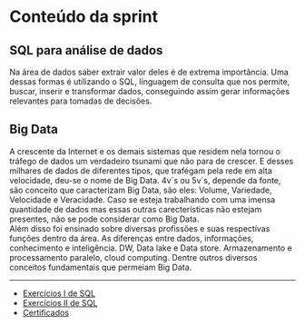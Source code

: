 # Conteúdo da sprint
## SQL para análise de dados
Na área de dados saber extrair valor deles é de extrema importância. Uma dessas formas é utilizando o SQL, linguagem de consulta que nos permite, buscar, inserir e transformar dados, conseguindo assim gerar informações relevantes para tomadas de decisões.

## Big Data
A crescente da Internet e os demais sistemas que residem nela tornou o tráfego de dados um verdadeiro tsunami que não para de crescer. E desses milhares de dados de diferentes tipos, que trafégam pela rede em alta velocidade, deu-se o nome de Big Data. 4v´s ou 5v´s, depende da fonte, são conceito que caracterizam Big Data, são eles: Volume, Variedade, Velocidade e Veracidade. Caso se esteja trabalhando com uma imensa quantidade de dados mas essas outras carecterísticas não estejam presentes, não se pode considerar como Big Data.
<br>
Além disso foi ensinado sobre diversas profissões e suas respectívas funções dentro da área. As diferenças entre dados, informações, conhecimento e inteligência. DW, Data lake e Data store. Armazenamento e processamento paralelo, cloud computing. Dentre outros diversos conceitos fundamentais que permeiam Big Data.

<hr>

* [Exercícios I de SQL](https://github.com/CarolineVitoria/Data_Engineering/tree/main/sprint_2/exercicios/exercicios_I)
* [Exercícios II de SQL](https://github.com/CarolineVitoria/Data_Engineering/tree/main/sprint_2/exercicios/exercicios_II)
* [Certificados](https://github.com/CarolineVitoria/Data_Engineering/tree/main/sprint_2/certificados)